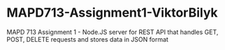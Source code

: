 # MAPD713-Assignment1-ViktorBilyk
MAPD 713 Assignment 1 - Node.JS server for REST API that handles GET, POST, DELETE requests and stores data in JSON format
